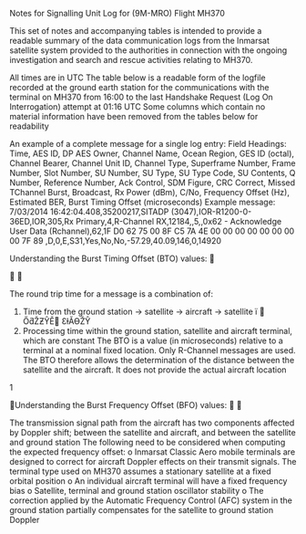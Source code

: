 Notes for Signalling Unit Log for (9M-MRO) Flight MH370

This set of notes and accompanying tables is intended to provide a readable summary of the data communication logs from the Inmarsat satellite system provided
to the authorities in connection with the ongoing investigation and search and rescue activities relating to MH370.

All times are in UTC
The table below is a readable form of the logfile recorded at the ground earth station for the communications with the terminal on MH370 from 16:00 to
the last Handshake Request (Log On Interrogation) attempt at 01:16 UTC
Some columns which contain no material information have been removed from the tables below for readability

An example of a complete message for a single log entry:
Field Headings:
Time, AES ID, DP AES Owner, Channel Name, Ocean Region, GES ID (octal), Channel Bearer, Channel Unit ID, Channel Type, Superframe Number, Frame
Number, Slot Number, SU Number, SU Type, SU Type Code, SU Contents, Q Number, Reference Number, Ack Control, SDM Figure, CRC Correct, Missed TChannel Burst, Broadcast, Rx Power (dBm), C/No, Frequency Offset (Hz), Estimated BER, Burst Timing Offset (microseconds)
Example message:
7/03/2014 16:42:04.408,35200217,SITADP (3047),IOR-R1200-0-36ED,IOR,305,Rx Primary,4,R-Channel RX,12184,,5,,0x62 - Acknowledge User Data (Rchannel),62,1F D0 62 75 00 8F C5 7A 4E 00 00 00 00 00 00 00 00 7F 89 ,D,0,E,S31,Yes,No,No,-57.29,40.09,146,0,14920

Understanding the Burst Timing Offset (BTO) values:





The round trip time for a message is a combination of:
1. Time from the ground station → satellite → aircraft → satellite ї 
ŐƌŽƵŶĚ
ƐƚĂƟŽŶ
2. Processing time within the ground station, satellite and aircraft terminal, which are constant
The BTO is a value (in microseconds) relative to a terminal at a nominal fixed location. Only R-Channel messages are used.
The BTO therefore allows the determination of the distance between the satellite and the aircraft. It does not provide the actual aircraft location

1

Understanding the Burst Frequency Offset (BFO) values:



The transmission signal path from the aircraft has two components affected by Doppler shift; between the satellite and aircraft, and between the satellite
and ground station
The following need to be considered when computing the expected frequency offset:
o Inmarsat Classic Aero mobile terminals are designed to correct for aircraft Doppler effects on their transmit signals. The terminal type used on
MH370 assumes a stationary satellite at a fixed orbital position
o An individual aircraft terminal will have a fixed frequency bias
o Satellite, terminal and ground station oscillator stability
o The correction applied by the Automatic Frequency Control (AFC) system in the ground station partially compensates for the satellite to ground
station Doppler
